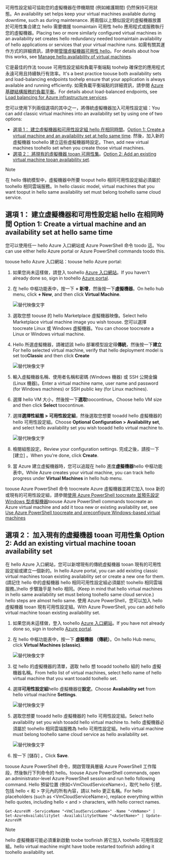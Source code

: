 


<span data-ttu-id="8be22-101">可用性設定組可協助您的虛擬機器在停機期間 (例如維護期間) 仍然保持可用狀態。</span><span class="sxs-lookup"><span data-stu-id="8be22-101">An availability set helps keep your virtual machines available during downtime, such as during maintenance.</span></span> <span data-ttu-id="8be22-102">將兩個以上類似設定的虛擬機器放置於可用性集合建立 hello 需要備援 toomaintain 可用性 hello 應用程式或服務執行您的虛擬機器。</span><span class="sxs-lookup"><span data-stu-id="8be22-102">Placing two or more similarly configured virtual machines in an availability set creates hello redundancy needed toomaintain availability of hello applications or services that your virtual machine runs.</span></span> <span data-ttu-id="8be22-103">如需有關其運作方式的詳細資訊，請參閱[管理虛擬機器可用性 hello][Manage hello availability of virtual machines]。</span><span class="sxs-lookup"><span data-stu-id="8be22-103">For details about how this works, see [Manage hello availability of virtual machines][Manage hello availability of virtual machines].</span></span>

<span data-ttu-id="8be22-104">它是最佳的作法 toouse 可用性設定組和負載平衡端點 toohelp 確保您的應用程式永遠可用且持續執行有效率。</span><span class="sxs-lookup"><span data-stu-id="8be22-104">It's a best practice toouse both availability sets and load-balancing endpoints toohelp ensure that your application is always available and running efficiently.</span></span> <span data-ttu-id="8be22-105">如需負載平衡端點的詳細資訊，請參閱 [Azure 基礎結構服務的負載平衡][Load balancing for Azure infrastructure services]。</span><span class="sxs-lookup"><span data-stu-id="8be22-105">For details about load-balanced endpoints, see [Load balancing for Azure infrastructure services][Load balancing for Azure infrastructure services].</span></span>

<span data-ttu-id="8be22-106">您可以使用下列兩個選項的其中之一，將傳統虛擬機器加入可用性設定組：</span><span class="sxs-lookup"><span data-stu-id="8be22-106">You can add classic virtual machines into an availability set by using one of two options:</span></span>

* <span data-ttu-id="8be22-107">[選項 1： 建立虛擬機器和可用性設定組 hello 在相同時間][Option 1: Create a virtual machine and an availability set at hello same time]。</span><span class="sxs-lookup"><span data-stu-id="8be22-107">[Option 1: Create a virtual machine and an availability set at hello same time][Option 1: Create a virtual machine and an availability set at hello same time].</span></span> <span data-ttu-id="8be22-108">然後，加入新的虛擬機器 toohello 建立這些虛擬機器時設定。</span><span class="sxs-lookup"><span data-stu-id="8be22-108">Then, add new virtual machines toohello set when you create those virtual machines.</span></span>
* <span data-ttu-id="8be22-109">[選項 2： 將現有的虛擬機器 tooan 可用性集][Option 2: Add an existing virtual machine tooan availability set]。</span><span class="sxs-lookup"><span data-stu-id="8be22-109">[Option 2: Add an existing virtual machine tooan availability set][Option 2: Add an existing virtual machine tooan availability set].</span></span>

> [!NOTE]
> <span data-ttu-id="8be22-110">在 hello 傳統模型中，虛擬機器中所要 tooput hello 相同可用性設定組必須屬於 toohello 相同雲端服務。</span><span class="sxs-lookup"><span data-stu-id="8be22-110">In hello classic model, virtual machines that you want tooput in hello same availability set must belong toohello same cloud service.</span></span>
> 
> 

## <span data-ttu-id="8be22-111"><a id="createset"></a>選項 1： 建立虛擬機器和可用性設定組 hello 在相同時間</span><span class="sxs-lookup"><span data-stu-id="8be22-111"><a id="createset"> </a>Option 1: Create a virtual machine and an availability set at hello same time</span></span>
<span data-ttu-id="8be22-112">您可以使用任一 hello Azure 入口網站或 Azure PowerShell 命令 toodo 這。</span><span class="sxs-lookup"><span data-stu-id="8be22-112">You can use either hello Azure portal or Azure PowerShell commands toodo this.</span></span>

<span data-ttu-id="8be22-113">toouse hello Azure 入口網站：</span><span class="sxs-lookup"><span data-stu-id="8be22-113">toouse hello Azure portal:</span></span>

1. <span data-ttu-id="8be22-114">如果您尚未這樣做，請登入 toohello [Azure 入口網站](https://portal.azure.com)。</span><span class="sxs-lookup"><span data-stu-id="8be22-114">If you haven't already done so, sign in toohello [Azure portal](https://portal.azure.com).</span></span>
2. <span data-ttu-id="8be22-115">在 hello 中樞功能表中，按一下  **+ 新增**，然後按一下**虛擬機器**。</span><span class="sxs-lookup"><span data-stu-id="8be22-115">On hello hub menu, click **+ New**, and then click **Virtual Machine**.</span></span>
   
    ![替代映像文字](./media/virtual-machines-common-classic-configure-availability/ChooseVMImage.png)
3. <span data-ttu-id="8be22-117">選取您想 toouse 的 hello Marketplace 虛擬機器映像。</span><span class="sxs-lookup"><span data-stu-id="8be22-117">Select hello Marketplace virtual machine image you wish toouse.</span></span> <span data-ttu-id="8be22-118">您可以選擇 toocreate Linux 或 Windows 虛擬機器。</span><span class="sxs-lookup"><span data-stu-id="8be22-118">You can choose toocreate a Linux or Windows virtual machine.</span></span>
4. <span data-ttu-id="8be22-119">Hello 所選虛擬機器，請確認該 hello 部署模型設定得**傳統**，然後按一下**建立**</span><span class="sxs-lookup"><span data-stu-id="8be22-119">For hello selected virtual machine, verify that hello deployment model is set too**Classic** and then click **Create**</span></span>
   
    ![替代映像文字](./media/virtual-machines-common-classic-configure-availability/ChooseClassicModel.png)
5. <span data-ttu-id="8be22-121">輸入虛擬機器名稱、使用者名稱和密碼 (Windows 機器) 或 SSH 公開金鑰 (Linux 機器)。</span><span class="sxs-lookup"><span data-stu-id="8be22-121">Enter a virtual machine name, user name and password (for Windows machines) or SSH public key (for Linux machines).</span></span> 
6. <span data-ttu-id="8be22-122">選擇 hello VM 大小，然後按一下**選取**toocontinue。</span><span class="sxs-lookup"><span data-stu-id="8be22-122">Choose hello VM size and then click **Select** toocontinue.</span></span>
7. <span data-ttu-id="8be22-123">選擇**選擇性組態 > 可用性設定組**，然後選取您想要 tooadd hello 虛擬機器的 hello 可用性設定組。</span><span class="sxs-lookup"><span data-stu-id="8be22-123">Choose **Optional Configuration > Availability set**, and select hello availability set you wish tooadd hello virtual machine to.</span></span>
   
    ![替代映像文字](./media/virtual-machines-common-classic-configure-availability/ChooseAvailabilitySet.png) 
8. <span data-ttu-id="8be22-125">檢閱組態設定。</span><span class="sxs-lookup"><span data-stu-id="8be22-125">Review your configuration settings.</span></span> <span data-ttu-id="8be22-126">完成之後，請按一下 [建立] 。</span><span class="sxs-lookup"><span data-stu-id="8be22-126">When you're done, click **Create**.</span></span>
9. <span data-ttu-id="8be22-127">當 Azure 建立虛擬機器時，您可以追蹤在 hello 進度**虛擬機器**hello 中樞功能表中。</span><span class="sxs-lookup"><span data-stu-id="8be22-127">While Azure creates your virtual machine, you can track hello progress under **Virtual Machines** in hello hub menu.</span></span>

<span data-ttu-id="8be22-128">toouse Azure PowerShell 命令 toocreate Azure 虛擬機器並將它加入 tooa 新的或現有的可用性設定組，請參閱[使用 Azure PowerShell toocreate 並預先設定 Windows 型虛擬機器](../articles/virtual-machines/windows/classic/create-powershell.md?toc=%2fazure%2fvirtual-machines%2fwindows%2fclassic%2ftoc.json)</span><span class="sxs-lookup"><span data-stu-id="8be22-128">toouse Azure PowerShell commands toocreate an Azure virtual machine and add it tooa new or existing availability set, see [Use Azure PowerShell toocreate and preconfigure Windows-based virtual machines](../articles/virtual-machines/windows/classic/create-powershell.md?toc=%2fazure%2fvirtual-machines%2fwindows%2fclassic%2ftoc.json)</span></span>

## <span data-ttu-id="8be22-129"><a id="addmachine"></a>選項 2： 加入現有的虛擬機器 tooan 可用性集</span><span class="sxs-lookup"><span data-stu-id="8be22-129"><a id="addmachine"> </a>Option 2: Add an existing virtual machine tooan availability set</span></span>
<span data-ttu-id="8be22-130">在 hello Azure 入口網站，您可以新增現有的傳統虛擬機器 tooan 現有的可用性設定組或建立一個新的。</span><span class="sxs-lookup"><span data-stu-id="8be22-130">In hello Azure portal, you can add existing classic virtual machines tooan existing availability set or create a new one for them.</span></span> <span data-ttu-id="8be22-131">(請記住 hello 中的虛擬機器 hello 相同可用性設定組必須屬於 toohello 相同雲端服務。)hello 步驟幾乎是 hello 相同。</span><span class="sxs-lookup"><span data-stu-id="8be22-131">(Keep in mind that hello virtual machines in hello same availability set must belong toohello same cloud service.) hello steps are almost hello same.</span></span> <span data-ttu-id="8be22-132">使用 Azure PowerShell，您可以加入 hello 虛擬機器 tooan 現有可用性設定組。</span><span class="sxs-lookup"><span data-stu-id="8be22-132">With Azure PowerShell, you can add hello virtual machine tooan existing availability set.</span></span>

1. <span data-ttu-id="8be22-133">如果您尚未這樣做，登入 toohello [Azure 入口網站](https://portal.azure.com)。</span><span class="sxs-lookup"><span data-stu-id="8be22-133">If you have not already done so, sign in toohello [Azure portal](https://portal.azure.com).</span></span>
2. <span data-ttu-id="8be22-134">在 hello 中樞功能表中，按一下 **虛擬機器 （傳統）**。</span><span class="sxs-lookup"><span data-stu-id="8be22-134">On hello Hub menu, click **Virtual Machines (classic)**.</span></span>
   
    ![替代映像文字](./media/virtual-machines-common-classic-configure-availability/ChooseClassicVM.png)
3. <span data-ttu-id="8be22-136">從 hello 的虛擬機器的清單，選取 hello 想 tooadd toohello 組的 hello 虛擬機器名稱。</span><span class="sxs-lookup"><span data-stu-id="8be22-136">From hello list of virtual machines, select hello name of hello virtual machine that you want tooadd toohello set.</span></span>
4. <span data-ttu-id="8be22-137">選擇**可用性設定組**hello 虛擬機器從**設定**。</span><span class="sxs-lookup"><span data-stu-id="8be22-137">Choose **Availability set** from hello virtual machine **Settings**.</span></span>
   
    ![替代映像文字](./media/virtual-machines-common-classic-configure-availability/AvailabilitySetSettings.png)
5. <span data-ttu-id="8be22-139">選取您想要 tooadd hello 虛擬機器的 hello 可用性設定組。</span><span class="sxs-lookup"><span data-stu-id="8be22-139">Select hello availability set you wish tooadd hello virtual machine to.</span></span> <span data-ttu-id="8be22-140">hello 虛擬機器必須屬於 toohello 相同雲端服務為 hello 可用性設定組。</span><span class="sxs-lookup"><span data-stu-id="8be22-140">hello virtual machine must belong toohello same cloud service as hello availability set.</span></span>
   
    ![替代映像文字](./media/virtual-machines-common-classic-configure-availability/AvailabilitySetPicker.png)
6. <span data-ttu-id="8be22-142">按一下 [儲存] 。</span><span class="sxs-lookup"><span data-stu-id="8be22-142">Click **Save**.</span></span>

<span data-ttu-id="8be22-143">toouse Azure PowerShell 命令，開啟管理員層級 Azure PowerShell 工作階段，然後執行下列命令的 hello。</span><span class="sxs-lookup"><span data-stu-id="8be22-143">toouse Azure PowerShell commands, open an administrator-level Azure PowerShell session and run hello following command.</span></span> <span data-ttu-id="8be22-144">Hello 預留位置 (例如&lt;VmCloudServiceName&gt;)，取代 hello 引號，包括 hello < 和 > 字元內的所有內容，請以 hello 更正名稱。</span><span class="sxs-lookup"><span data-stu-id="8be22-144">For hello placeholders (such as &lt;VmCloudServiceName&gt;), replace everything within hello quotes, including hello < and > characters, with hello correct names.</span></span>

    Get-AzureVM -ServiceName "<VmCloudServiceName>" -Name "<VmName>" | Set-AzureAvailabilitySet -AvailabilitySetName "<AvSetName>" | Update-AzureVM

> [!NOTE]
> <span data-ttu-id="8be22-145">hello 虛擬機器可能必須重新啟動 toobe toofinish 將它加入 toohello 可用性設定組。</span><span class="sxs-lookup"><span data-stu-id="8be22-145">hello virtual machine might have toobe restarted toofinish adding it toohello availability set.</span></span>
> 
> 

<!-- LINKS -->
[Option 1: Create a virtual machine and an availability set at hello same time]: #createset
[Option 2: Add an existing virtual machine tooan availability set]: #addmachine

[Load balancing for Azure infrastructure services]: ../articles/virtual-machines/virtual-machines-linux-load-balance.md
[Manage hello availability of virtual machines]:../articles/virtual-machines/linux/manage-availability.md

[Create a virtual machine running Windows]: ../articles/virtual-machines/virtual-machines-windows-hero-tutorial.md
[Virtual Network overview]: ../articles/virtual-network/virtual-networks-overview.md

